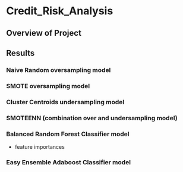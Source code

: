 # Credit_Risk_Analysis

## Overview of Project

## Results

### Naive Random oversampling model

### SMOTE oversampling model

### Cluster Centroids undersampling model

### SMOTEENN (combination over and undersampling model)

### Balanced Random Forest Classifier model

- feature importances 
### Easy Ensemble Adaboost Classifier model

